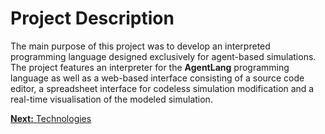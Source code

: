 # Project Description

The main purpose of this project was to develop an interpreted programming language designed exclusively for agent-based simulations. The project features an interpreter for the **AgentLang** programming language as well as a web-based interface consisting of a source code editor, a spreadsheet interface for codeless simulation modification and a real-time visualisation of the modeled simulation.

[**Next:** Technologies](/documentation/software-specification/technologies)
